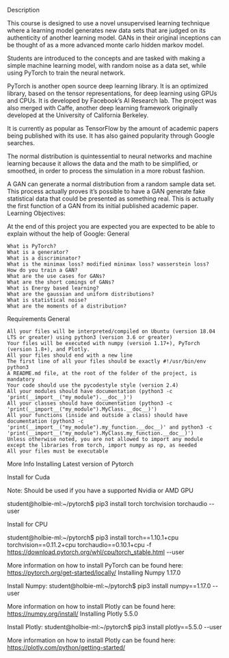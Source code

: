 Description

This course is designed to use a novel unsupervised learning technique where a learning model generates new data sets that are judged on its authenticity of another learning model. GANs in their original inceptions can be thought of as a more advanced monte carlo hidden markov model.

Students are introduced to the concepts and are tasked with making a simple machine learning model, with random noise as a data set, while using PyTorch to train the neural network.

PyTorch is another open source deep learning library. It is an optimized library, based on the tensor representations, for deep learning using GPUs and CPUs. It is developed by Facebook’s AI Research lab. The project was also merged with Caffe, another deep learning framework originally developed at the University of California Berkeley.

It is currently as popular as TensorFlow by the amount of academic papers being published with its use. It has also gained popularity through Google searches.

The normal distribution is quintessential to neural networks and machine learning because it allows the data and the math to be simplified, or smoothed, in order to process the simulation in a more robust fashion.

A GAN can generate a normal distribution from a random sample data set. This process actually proves it’s possible to have a GAN generate fake statistical data that could be presented as something real. This is actually the first function of a GAN from its initial published academic paper.
Learning Objectives:

At the end of this project you are expected you are expected to be able to explain without the help of Google:
General

    What is PyTorch?
    What is a generator?
    What is a discriminator?
    What is the minimax loss? modified minimax loss? wasserstein loss?
    How do you train a GAN?
    What are the use cases for GANs?
    What are the short comings of GANs?
    What is Energy based learning?
    What are the gaussian and uniform distributions?
    What is statistical noise?
    What are the moments of a distribution?

Requirements
General

    All your files will be interpreted/compiled on Ubuntu (version 18.04 LTS or greater) using python3 (version 3.6 or greater)
    Your files will be executed with numpy (version 1.17+), PyTorch (version 1.8+), and Plotly.
    All your files should end with a new line
    The first line of all your files should be exactly #!/usr/bin/env python3
    A README.md file, at the root of the folder of the project, is mandatory
    Your code should use the pycodestyle style (version 2.4)
    All your modules should have documentation (python3 -c 'print(__import__("my_module").__doc__)')
    All your classes should have documentation (python3 -c 'print(__import__("my_module").MyClass.__doc__)')
    All your functions (inside and outside a class) should have documentation (python3 -c 'print(__import__("my_module").my_function.__doc__)' and python3 -c 'print(__import__("my_module").MyClass.my_function.__doc__)')
    Unless otherwise noted, you are not allowed to import any module except the libraries from torch, import numpy as np, as needed
    All your files must be executable

More Info
Installing Latest version of Pytorch

Install for Cuda

Note: Should be used if you have a supported Nvidia or AMD GPU

student@holbie-ml:~/pytorch$ pip3 install torch torchvision torchaudio --user

Install for CPU

student@holbie-ml:~/pytorch$ pip3 install torch==1.10.1+cpu torchvision==0.11.2+cpu torchaudio==0.10.1+cpu -f https://download.pytorch.org/whl/cpu/torch_stable.html --user

More information on how to install PyTorch can be found here: https://pytorch.org/get-started/locally/
Installing Numpy 1.17.0

Install Numpy: student@holbie-ml:~/pytorch$ pip3 install numpy==1.17.0 --user

More information on how to install Plotly can be found here: https://numpy.org/install/
Installing Plotly 5.5.0

Install Plotly: student@holbie-ml:~/pytorch$ pip3 install plotly==5.5.0 --user

More information on how to install Plotly can be found here: https://plotly.com/python/getting-started/